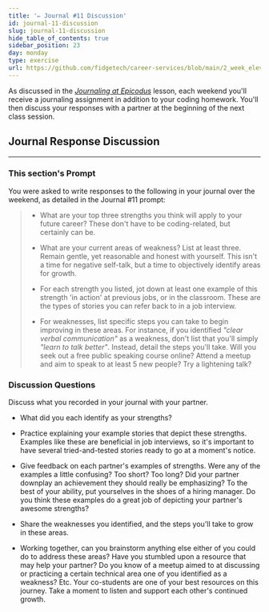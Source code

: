```yaml
---
title: '✏️ Journal #11 Discussion'
id: journal-11-discussion
slug: journal-11-discussion
hide_table_of_contents: true
sidebar_position: 23
day: monday
type: exercise
url: https://github.com/fidgetech/career-services/blob/main/2_week_eleven_discussion_classwork.md
---
```


As discussed in the _[Journaling at Epicodus](/introduction-to-programming/git-html-and-css/homework-journaling-at-epicodus)_ lesson, each weekend you'll receive a journaling assignment in addition to your coding homework. You'll then discuss your responses with a partner at the beginning of the next class session.

## Journal Response Discussion
---

### This section's Prompt

You were asked to write responses to the following in your journal over the weekend, as detailed in the Journal #11 prompt:

> * What are your top three strengths you think will apply to your future career? These don't have to be coding-related, but certainly can be.
>
> * What are your current areas of weakness? List at least three. Remain gentle, yet reasonable and honest with yourself. This isn't a time for negative self-talk, but a time to objectively identify areas for growth.
>
> * For each strength you listed, jot down at least one example of this strength 'in action' at previous jobs, or in the classroom. These are the types of stories you can refer back to in a job interview.
>
> * For weaknesses, list specific steps you can take to begin improving in these areas. For instance, if you identified _"clear verbal communication"_ as a weakness, don't list that you'll simply _"learn to talk better"_. Instead, detail the steps you'll take. Will you seek out a free public speaking course online? Attend a meetup and aim to speak to at least 5 new people? Try a lightening talk?

### Discussion Questions

Discuss what you recorded in your journal with your partner.

* What did you each identify as your strengths?

* Practice explaining your example stories that depict these strengths. Examples like these are beneficial in job interviews, so it's important to have several tried-and-tested stories ready to go at a moment's notice.

* Give feedback on each partner's examples of strengths. Were any of the examples a little confusing? Too short? Too long? Did your partner downplay an achievement they should really be emphasizing? To the best of your ability, put yourselves in the shoes of a hiring manager. Do you think these examples do a great job of depicting your partner's awesome strengths?

* Share the weaknesses you identified, and the steps you'll take to grow in these areas.

* Working together, can you brainstorm anything else either of you could do to address these areas? Have you stumbled upon a resource that may help your partner? Do you know of a meetup aimed to at discussing or practicing a certain technical area one of you identified as a weakness? Etc. Your co-students are one of your best resources on this journey. Take a moment to listen and support each other's continued growth.
